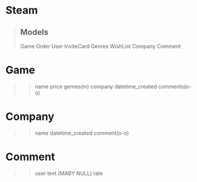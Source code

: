 # Steam

> ## Models
> Game
> Order
> User
> InviteCard
> Genres
> WishList
> Company
> Comment

# Game
>> name
>> price
>> genres(m)
>> company
>> datetime_created
>> comments(o-o)

# Company
>> name
>> datetime_created
>> comment(o-o)

# Comment
>> user
>> text (MABY NULL)
>> rate